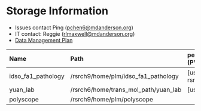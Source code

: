 # Storage Information

- Issues contact Ping (pchen6@mdanderson.org)
- IT contact: Reggie (rlmaxwell@mdanderson.org)
- [Data Management Plan](./docs/IDSO-FA1-Pathology-DMP-Latest.pdf)

| Name                | Path                                  |   persistentVolumeClaim (PVC)  | Capacity     | Available  |
| :-------------------| :------------------------------------ | :----------------------------- | :----------- | :----------|
| idso_fa1_pathology  | /rsrch9/home/plm/idso_fa1_pathology   | [username]-gpu-rsrch9-home-plm | 380 TB       | 114 TB     |
| yuan_lab            | /rsrch6/home/trans_mol_path/yuan_lab  | [username]-gpu-lab             | 203 TB       |  48 TB     |
| polyscope           | /rsrch9/home/plm/polyscope            |                                |  16 TB       |  11 TB     |
